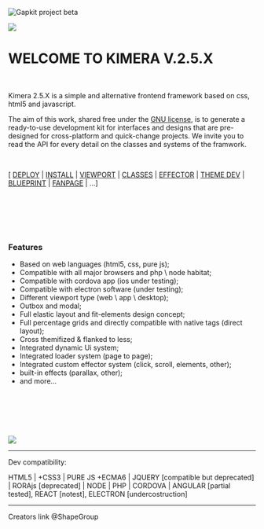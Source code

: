 ![Gapkit project beta](https://github.com/ShapeGroup/kimera-frontend-framework/projects)


![](https://raw.githubusercontent.com/ShapeGroup/kimera-frontend-framework/master/storage/mainbanner.jpg)

# WELCOME TO KIMERA V.2.5.X

&nbsp;

Kimera 2.5.X is a simple and alternative frontend framework based on css, html5 and javascript.

The aim of this work, shared free under the [GNU license](https://github.com/ShapeGroup/kimera-frontend-framework/blob/master/LICENSE), is to generate a ready-to-use development kit for interfaces and designs that are pre-designed for cross-platform and quick-change projects.
We invite you to read the API for every detail on the classes and systems of the framwork.

&nbsp;

[ [DEPLOY]() | [INSTALL](https://github.com/ShapeGroup/kimera-frontend-framework/wiki/API-::-INSTALL) | [VIEWPORT](https://github.com/ShapeGroup/kimera-frontend-framework/wiki/API-::-VIEWPORTS) | [CLASSES](https://github.com/ShapeGroup/kimera-frontend-framework/wiki/API-::-CLASSES) | [EFFECTOR](https://github.com/ShapeGroup/kimera-frontend-framework/wiki/API-::-EFFECTOR) | [THEME DEV](https://github.com/ShapeGroup/kimera-frontend-framework/wiki/GL-::-THEME) | [BLUEPRINT]() | [FANPAGE](https://www.facebook.com/KimeraFramework/) | ...]


&nbsp;
---
&nbsp;

### Features

- Based on web languages (html5, css, pure js);
- Compatible with all major browsers and php \ node habitat;
- Compatible with cordova app (ios under testing);
- Compatible with electron software (under testing);
- Different viewport type (web \ app \ desktop);
- Outbox and modal;
- Full elastic layout and fit-elements design concept;
- Full percentage grids and directly compatible with native tags (direct layout);
- Cross themifized & flanked to less;
- Integrated dynamic Ui system;
- Integrated loader system (page to page);
- Integrated custom effector system (click, scroll, elements, other);
- built-in effects (parallax, other);
- and more...


&nbsp;
---


&nbsp;

![](https://raw.githubusercontent.com/ShapeGroup/kimera-frontend-framework/master/storage/generaltester.jpg)

---


Dev compatibility:

HTML5 | +CSS3 | PURE JS +ECMA6 | JQUERY [compatible but deprecated] | RORAjs [deprecated] | NODE | PHP | CORDOVA | ANGULAR [partial tested], REACT [notest], ELECTRON [undercostruction]


---

Creators link @ShapeGroup
